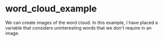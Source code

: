 # word_cloud_example
We can create images of the word cloud. In this example, I have placed a variable that considers uninteresting words that we don't require in an image.  

